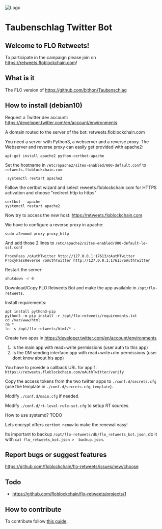 ![Logo](https://s3.gifyu.com/images/Taubenschlag.jpg)
# Taubenschlag Twitter Bot
## Welcome to FLO Retweets! 
To participate in the campaign please join on https://retweets.floblockchain.com!
## What is it
The FLO version of https://github.com/bithon/Taubenschlag
## How to install (debian10)
Request a Twitter dev account: https://developer.twitter.com/en/account/environments

A domain routed to the server of the bot: retweets.floblockchain.com

You need a server with Python3, a webserver and a reverse proxy. The Webserver and reverse proxy can easily get provided with apache2:
```
apt-get install apache2 python-certbot-apache
```
Set the hostname in `/etc/apache2/sites-enabled/000-default.conf` to `retweets.floblockchain.com`
```
 systemctl restart apache2
```
Follow the certbot wizard and select reweets.floblockchain.com for HTTPS activation and choose "redirect http to https"
```
certbot --apache
systemctl restart apache2
```
Now try to access the new host: https://retweets.floblockchain.com

We have to configure a reverse proxy in apache:
```
sudo a2enmod proxy proxy_http
```
And add those 2 lines to `/etc/apache2/sites-enabled/000-default-le-ssl.conf`
```
ProxyPass /oAuthTwitter http://127.0.0.1:17613/oAuthTwitter
ProxyPassReverse /oAuthTwitter http://127.0.0.1:17613/oAuthTwitter
```
Restart the server:
```
shutdown -r 0
```
Download/Copy FLO Retweets Bot and make the app available in `/opt/flo-retweets`.

Install requirements:
```
apt install python3-pip
python3 -m pip install -r /opt/flo-retweets/requirements.txt
cd /var/www/html 
rm *
ln -s /opt/flo-retweets/html/* .
```
Create two apps in https://developer.twitter.com/en/account/environments
1. Is the main app with read+write permissions (user auth to this app)
2. Is the DM sending interface app with read+write+dm permissions (user dont know about his app)

You have to provide a callback URL for app 1: `https://retweets.floblockchain.com/oAuthTwitter/verify`

Copy the access tokens from the two twitter apps to `./conf.d/secrets.cfg` (use the template in 
`./conf.d/secrets.cfg_template`).

Modify `./conf.d/main.cfg` if needed.

Modify `./conf.d/rt-level-rule-set.cfg` to setup RT sources.

How to use systemd? TODO

Lets encrypt offers `certbot nenew` to make the renewal easy!

Its important to backup `/opt/flo-retweets/db/flo_retweets_bot.json`, do it with `cat flo_retweets_bot.json > 
backup.json`.

## Report bugs or suggest features
https://github.com/floblockchain/flo-retweets/issues/new/choose
## Todo
- https://github.com/floblockchain/flo-retweets/projects/1
## How to contribute
To contribute follow 
[this guide](https://github.com/floblockchain/flo-retweets/blob/master/CONTRIBUTING.md).

